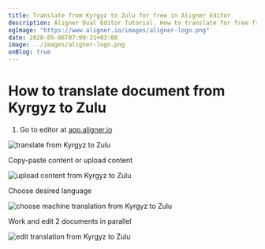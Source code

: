 ```yaml
---
title: Translate from Kyrgyz to Zulu for free in Aligner Editor
description: Aligner Dual Editor Tutorial. How to translate for free from Kyrgyz to Zulu. Aligner is multilingual document management platform. 
ogImage: "https://www.aligner.io/images/aligner-logo.png"
date: 2020-05-06T07:09:21+03:00
image: ../images/aligner-logo.png
onBlog: true
---
```


# How to translate document from Kyrgyz to Zulu

1. Go to editor at [app.aligner.io](https://app.aligner.io "Aligner App web page")

![translate from Kyrgyz to Zulu](../aligner-blank-editor.png "translate from Kyrgyz to Zulu")

Copy-paste content or upload content

![upload content from Kyrgyz to Zulu](../aligner-uploaded-document.png "upload content from Kyrgyz to Zulu")

Choose desired language

![choose machine translation from Kyrgyz to Zulu](../aligner-language-dropdown.png "choose machine translation from Kyrgyz to Zulu")

Work and edit 2 documents in parallel

![edit translation from Kyrgyz to Zulu](../aligner-double-sitded-editor.png "edit translation from Kyrgyz to Zulu")

